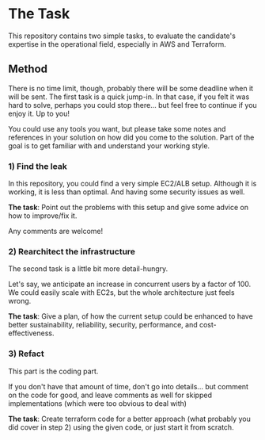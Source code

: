 # The Task

This repository contains two simple tasks, to evaluate the candidate's expertise in the operational field, especially in AWS and Terraform.

## Method

There is no time limit, though, probably there will be some deadline when it will be sent.
The first task is a quick jump-in. In that case, if you felt it was hard to solve, perhaps you could stop there... but feel free to continue if you enjoy it. Up to you!

You could use any tools you want, but please take some notes and references in your solution on how did you come to the solution.
Part of the goal is to get familiar with and understand your working style.

### 1) Find the leak

In this repository, you could find a very simple EC2/ALB setup. Although it is working, it is less than optimal. And having some security issues as well.

**The task**: Point out the problems with this setup and give some advice on how to improve/fix it.

Any comments are welcome!

### 2) Rearchitect the infrastructure

The second task is a little bit more detail-hungry.

Let's say, we anticipate an increase in concurrent users by a factor of 100. We could easily scale with EC2s, but the whole architecture just feels wrong.

**The task**: Give a plan, of how the current setup could be enhanced to have better sustainability, reliability, security, performance, and cost-effectiveness.

### 3) Refact

This part is the coding part.

If you don't have that amount of time, don't go into details... but comment on the code for good, and leave comments as well for skipped implementations (which were too obvious to deal with)

**The task**: Create terraform code for a better approach (what probably you did cover in step 2) using the given code, or just start it from scratch.
